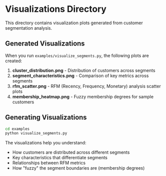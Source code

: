# Visualizations Directory

This directory contains visualization plots generated from customer segmentation analysis.

## Generated Visualizations

When you run `examples/visualize_segments.py`, the following plots are created:

1. **cluster_distribution.png** - Distribution of customers across segments
2. **segment_characteristics.png** - Comparison of key metrics across segments
3. **rfm_scatter.png** - RFM (Recency, Frequency, Monetary) analysis scatter plots
4. **membership_heatmap.png** - Fuzzy membership degrees for sample customers

## Generating Visualizations

```bash
cd examples
python visualize_segments.py
```

The visualizations help you understand:
- How customers are distributed across different segments
- Key characteristics that differentiate segments
- Relationships between RFM metrics
- How "fuzzy" the segment boundaries are (membership degrees)
